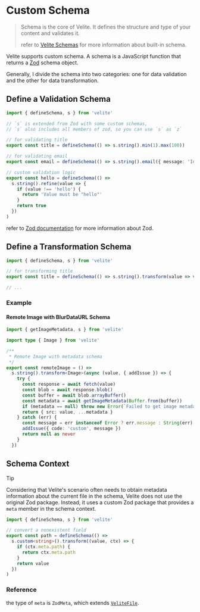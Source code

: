 # Custom Schema

> Schema is the core of Velite. It defines the structure and type of your content and validates it.
>
> refer to [Velite Schemas](velite-schemas.md) for more information about built-in schema.

Velite supports custom schema. A schema is a JavaScript function that returns a [Zod](https://zod.dev) schema object.

Generally, I divide the schema into two categories: one for data validation and the other for data transformation.

## Define a Validation Schema

```ts
import { defineSchema, s } from 'velite'

// `s` is extended from Zod with some custom schemas,
// `s` also includes all members of zod, so you can use `s` as `z`

// for validating title
export const title = defineSchema(() => s.string().min(1).max(100))

// for validating email
export const email = defineSchema(() => s.string().email({ message: 'Invalid email address' }))

// custom validation logic
export const hello = defineSchema(() =>
  s.string().refine(value => {
    if (value !== 'hello') {
      return 'Value must be "hello"'
    }
    return true
  })
)
```

refer to [Zod documentation](https://zod.dev) for more information about Zod.

## Define a Transformation Schema

```ts
import { defineSchema, s } from 'velite'

// for transforming title
export const title = defineSchema(() => s.string().transform(value => value.toUpperCase()))

// ...
```

### Example

#### Remote Image with BlurDataURL Schema

```ts
import { getImageMetadata, s } from 'velite'

import type { Image } from 'velite'

/**
 * Remote Image with metadata schema
 */
export const remoteImage = () =>
  s.string().transform<Image>(async (value, { addIssue }) => {
    try {
      const response = await fetch(value)
      const blob = await response.blob()
      const buffer = await blob.arrayBuffer()
      const metadata = await getImageMetadata(Buffer.from(buffer))
      if (metadata == null) throw new Error(`Failed to get image metadata: ${value}`)
      return { src: value, ...metadata }
    } catch (err) {
      const message = err instanceof Error ? err.message : String(err)
      addIssue({ code: 'custom', message })
      return null as never
    }
  })
```

## Schema Context

> [!TIP]
> Considering that Velite's scenario often needs to obtain metadata information about the current file in the schema, Velite does not use the original Zod package. Instead, it uses a custom Zod package that provides a `meta` member in the schema context.

```ts
import { defineSchema, s } from 'velite'

// convert a nonexistent field
export const path = defineSchema(() =>
  s.custom<string>().transform((value, ctx) => {
    if (ctx.meta.path) {
      return ctx.meta.path
    }
    return value
  })
)
```

### Reference

the type of `meta` is `ZodMeta`, which extends [`VeliteFile`](../reference/types.md#velitefile).
